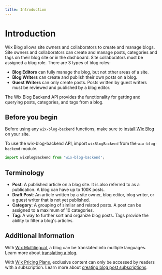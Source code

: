 ```yaml
---
title: Introduction
---
```


# Introduction

Wix Blog allows site owners and collaborators to create and manage blogs. Site owners and collaborators can create and manage posts, categories and tags on their blog site or in the dashboard. Site collaborators must be assigned a blog role. There are 3 types of blog roles: 
- **Blog Editors** can fully manage the blog, but not other areas of a site.
- **Blog Writers** can create and publish their own posts on a blog.
- **Guest Writers** can only create posts. Posts written by guest writers must be reviewed and published by a blog editor. 


The Wix Blog Backend API provides the functionality for getting and querying posts, categories, and tags from a blog.


## Before you begin

Before using any `wix-blog-backend` functions, make sure to [install Wix Blog](https://support.wix.com/en/article/wix-blog-adding-and-setting-up-your-blog) on your site. 


To use the wix-blog-backend API, import `wixBlogBackend` from the `wix-blog-backend` module. 

```javascript
import wixBlogBackend from 'wix-blog-backend';
```


## Terminology

- **Post**: A published article on a blog site. It is also referred to as a publication. A blog can have up to 100K posts.
- **Draft Post**: An article written by a site owner, blog editor, blog writer, or a guest writer that is not yet published.
- **Category**: A grouping of similar and related posts. A post can be assigned to a maximum of 10 categories.
- **Tag**: A way to further sort and organize blog posts. Tags provide the ability to filter a blog's articles.


## Additional Information

With [Wix Multilingual](https://support.wix.com/en/article/wix-multilingual-an-overview), a blog can be translated into multiple languages. 
Learn more about [translating a blog](https://support.wix.com/en/article/wix-multilingual-translating-your-blog).


With [Wix Pricing Plans](https://support.wix.com/en/article/pricing-plans-an-overview), exclusive content can only be accessed by readers with a subscription. 
Learn more about [creating blog post subscriptions](https://support.wix.com/en/article/wix-blog-creating-blog-post-subscriptions).